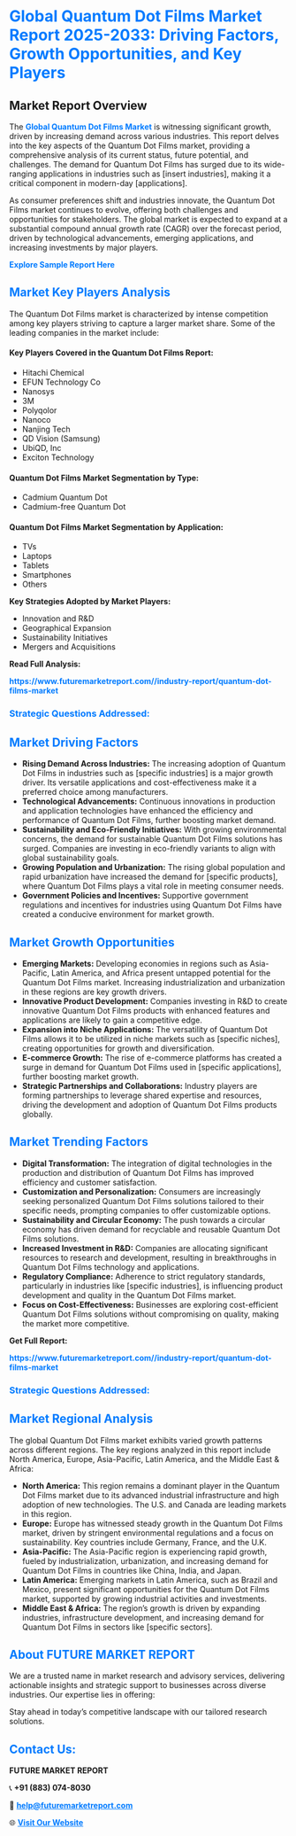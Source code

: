 <h1 style="color: #007BFF;">Global Quantum Dot Films Market Report 2025-2033: Driving Factors, Growth Opportunities, and Key Players</h1>

<section id="overview">
<h2>Market Report Overview</h2>
<p>The <a href="https://www.futuremarketreport.com//industry-report/quantum-dot-films-market" style="color: #007BFF; text-decoration: none;"><strong>Global Quantum Dot Films Market</strong></a> is witnessing significant growth, driven by increasing demand across various industries. This report delves into the key aspects of the Quantum Dot Films market, providing a comprehensive analysis of its current status, future potential, and challenges. The demand for Quantum Dot Films has surged due to its wide-ranging applications in industries such as [insert industries], making it a critical component in modern-day [applications].</p>
<p>As consumer preferences shift and industries innovate, the Quantum Dot Films market continues to evolve, offering both challenges and opportunities for stakeholders. The global market is expected to expand at a substantial compound annual growth rate (CAGR) over the forecast period, driven by technological advancements, emerging applications, and increasing investments by major players.</p>
</section>

<section id="overview">
<p><a href="https://www.futuremarketreport.com//request-sample/reportId=82543" style="color: #007BFF; text-decoration: none;"><strong>Explore Sample Report Here</strong></a></p>
</section>

<section id="key-players">
<h2 style="color: #007BFF;">Market Key Players Analysis</h2>
<p>The Quantum Dot Films market is characterized by intense competition among key players striving to capture a larger market share. Some of the leading companies in the market include:</p>
<h4>Key Players Covered in the Quantum Dot Films Report:</h4>
<ul><li>Hitachi Chemical</li><li>EFUN Technology Co</li><li>Nanosys</li><li>3M</li><li>Polyqolor</li><li>Nanoco</li><li>Nanjing Tech</li><li>QD Vision (Samsung)</li><li>UbiQD, Inc</li><li>Exciton Technology</li></ul>
<h4>Quantum Dot Films Market Segmentation by Type:</h4>
<ul><li>Cadmium Quantum Dot</li><li>Cadmium-free Quantum Dot</li></ul>

<h4>Quantum Dot Films Market Segmentation by Application:</h4>
<ul><li>TVs</li><li>Laptops</li><li>Tablets</li><li>Smartphones</li><li>Others</li></ul>
<p><strong>Key Strategies Adopted by Market Players:</strong></p>
<ul>
<li>Innovation and R&D</li>
<li>Geographical Expansion</li>
<li>Sustainability Initiatives</li>
<li>Mergers and Acquisitions</li>
</ul>
</section>

<section>
<p><strong>Read Full Analysis: </strong></p><a href="https://www.futuremarketreport.com//industry-report/quantum-dot-films-market" style="color: #007BFF; text-decoration: none;"><strong>https://www.futuremarketreport.com//industry-report/quantum-dot-films-market</strong></a>
<h3 style="color: #007BFF;">Strategic Questions Addressed:</h3>
</section>

<section id="driving-factors">
<h2 style="color: #007BFF;">Market Driving Factors</h2>
<ul>
<li><strong>Rising Demand Across Industries:</strong> The increasing adoption of Quantum Dot Films in industries such as [specific industries] is a major growth driver. Its versatile applications and cost-effectiveness make it a preferred choice among manufacturers.</li>
<li><strong>Technological Advancements:</strong> Continuous innovations in production and application technologies have enhanced the efficiency and performance of Quantum Dot Films, further boosting market demand.</li>
<li><strong>Sustainability and Eco-Friendly Initiatives:</strong> With growing environmental concerns, the demand for sustainable Quantum Dot Films solutions has surged. Companies are investing in eco-friendly variants to align with global sustainability goals.</li>
<li><strong>Growing Population and Urbanization:</strong> The rising global population and rapid urbanization have increased the demand for [specific products], where Quantum Dot Films plays a vital role in meeting consumer needs.</li>
<li><strong>Government Policies and Incentives:</strong> Supportive government regulations and incentives for industries using Quantum Dot Films have created a conducive environment for market growth.</li>
</ul>
</section>

<section id="growth-opportunities">
<h2 style="color: #007BFF;">Market Growth Opportunities</h2>
<ul>
<li><strong>Emerging Markets:</strong> Developing economies in regions such as Asia-Pacific, Latin America, and Africa present untapped potential for the Quantum Dot Films market. Increasing industrialization and urbanization in these regions are key growth drivers.</li>
<li><strong>Innovative Product Development:</strong> Companies investing in R&D to create innovative Quantum Dot Films products with enhanced features and applications are likely to gain a competitive edge.</li>
<li><strong>Expansion into Niche Applications:</strong> The versatility of Quantum Dot Films allows it to be utilized in niche markets such as [specific niches], creating opportunities for growth and diversification.</li>
<li><strong>E-commerce Growth:</strong> The rise of e-commerce platforms has created a surge in demand for Quantum Dot Films used in [specific applications], further boosting market growth.</li>
<li><strong>Strategic Partnerships and Collaborations:</strong> Industry players are forming partnerships to leverage shared expertise and resources, driving the development and adoption of Quantum Dot Films products globally.</li>
</ul>
</section>

<section id="trending-factors">
<h2 style="color: #007BFF;">Market Trending Factors</h2>
<ul>
<li><strong>Digital Transformation:</strong> The integration of digital technologies in the production and distribution of Quantum Dot Films has improved efficiency and customer satisfaction.</li>
<li><strong>Customization and Personalization:</strong> Consumers are increasingly seeking personalized Quantum Dot Films solutions tailored to their specific needs, prompting companies to offer customizable options.</li>
<li><strong>Sustainability and Circular Economy:</strong> The push towards a circular economy has driven demand for recyclable and reusable Quantum Dot Films solutions.</li>
<li><strong>Increased Investment in R&D:</strong> Companies are allocating significant resources to research and development, resulting in breakthroughs in Quantum Dot Films technology and applications.</li>
<li><strong>Regulatory Compliance:</strong> Adherence to strict regulatory standards, particularly in industries like [specific industries], is influencing product development and quality in the Quantum Dot Films market.</li>
<li><strong>Focus on Cost-Effectiveness:</strong> Businesses are exploring cost-efficient Quantum Dot Films solutions without compromising on quality, making the market more competitive.</li>
</ul>
</section>

<section>
<p><strong>Get Full Report: </strong></p><a href="https://www.futuremarketreport.com//industry-report/quantum-dot-films-market" style="color: #007BFF; text-decoration: none;"><strong>https://www.futuremarketreport.com//industry-report/quantum-dot-films-market</strong></a>
<h3 style="color: #007BFF;">Strategic Questions Addressed:</h3>
</section>


<section id="regional-analysis">
<h2 style="color: #007BFF;">Market Regional Analysis</h2>
<p>The global Quantum Dot Films market exhibits varied growth patterns across different regions. The key regions analyzed in this report include North America, Europe, Asia-Pacific, Latin America, and the Middle East & Africa:</p>
<ul>
<li><strong>North America:</strong> This region remains a dominant player in the Quantum Dot Films market due to its advanced industrial infrastructure and high adoption of new technologies. The U.S. and Canada are leading markets in this region.</li>
<li><strong>Europe:</strong> Europe has witnessed steady growth in the Quantum Dot Films market, driven by stringent environmental regulations and a focus on sustainability. Key countries include Germany, France, and the U.K.</li>
<li><strong>Asia-Pacific:</strong> The Asia-Pacific region is experiencing rapid growth, fueled by industrialization, urbanization, and increasing demand for Quantum Dot Films in countries like China, India, and Japan.</li>
<li><strong>Latin America:</strong> Emerging markets in Latin America, such as Brazil and Mexico, present significant opportunities for the Quantum Dot Films market, supported by growing industrial activities and investments.</li>
<li><strong>Middle East & Africa:</strong> The region’s growth is driven by expanding industries, infrastructure development, and increasing demand for Quantum Dot Films in sectors like [specific sectors].</li>
</ul>
</section>

<footer>
<h2 style="color: #007BFF;">About FUTURE MARKET REPORT</h2>
<p>We are a trusted name in market research and advisory services, delivering actionable insights and strategic support to businesses across diverse industries. Our expertise lies in offering:</p>

<p>Stay ahead in today’s competitive landscape with our tailored research solutions.</p>

<h2 style="color: #007BFF;">Contact Us:</h2>
<p><strong>FUTURE MARKET REPORT</strong></p>
<p>📞 <strong>+91 (883) 074-8030</strong></p>
<p>📧 <strong><a href="mailto:help@futuremarketreport.com" style="color: #007BFF;">help@futuremarketreport.com</a></strong></p>
<p>🌐 <strong><a href="https://www.futuremarketreport.com/" style="color: #007BFF;">Visit Our Website</a></strong></p>
</footer>